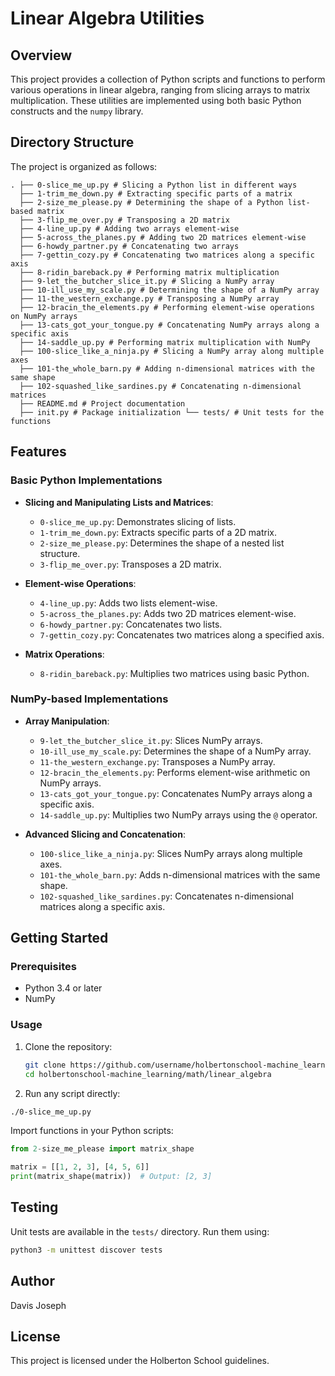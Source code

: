 # Linear Algebra Utilities

## Overview

This project provides a collection of Python scripts and functions to perform various operations in linear algebra, ranging from slicing arrays to matrix multiplication. These utilities are implemented using both basic Python constructs and the `numpy` library.

## Directory Structure

The project is organized as follows:
```
. ├── 0-slice_me_up.py # Slicing a Python list in different ways 
  ├── 1-trim_me_down.py # Extracting specific parts of a matrix 
  ├── 2-size_me_please.py # Determining the shape of a Python list-based matrix 
  ├── 3-flip_me_over.py # Transposing a 2D matrix 
  ├── 4-line_up.py # Adding two arrays element-wise 
  ├── 5-across_the_planes.py # Adding two 2D matrices element-wise 
  ├── 6-howdy_partner.py # Concatenating two arrays 
  ├── 7-gettin_cozy.py # Concatenating two matrices along a specific axis 
  ├── 8-ridin_bareback.py # Performing matrix multiplication 
  ├── 9-let_the_butcher_slice_it.py # Slicing a NumPy array 
  ├── 10-ill_use_my_scale.py # Determining the shape of a NumPy array 
  ├── 11-the_western_exchange.py # Transposing a NumPy array 
  ├── 12-bracin_the_elements.py # Performing element-wise operations on NumPy arrays 
  ├── 13-cats_got_your_tongue.py # Concatenating NumPy arrays along a specific axis 
  ├── 14-saddle_up.py # Performing matrix multiplication with NumPy 
  ├── 100-slice_like_a_ninja.py # Slicing a NumPy array along multiple axes 
  ├── 101-the_whole_barn.py # Adding n-dimensional matrices with the same shape 
  ├── 102-squashed_like_sardines.py # Concatenating n-dimensional matrices 
  ├── README.md # Project documentation 
  ├── init.py # Package initialization └── tests/ # Unit tests for the functions
```

## Features

### Basic Python Implementations

- **Slicing and Manipulating Lists and Matrices**:
  - `0-slice_me_up.py`: Demonstrates slicing of lists.
  - `1-trim_me_down.py`: Extracts specific parts of a 2D matrix.
  - `2-size_me_please.py`: Determines the shape of a nested list structure.
  - `3-flip_me_over.py`: Transposes a 2D matrix.

- **Element-wise Operations**:
  - `4-line_up.py`: Adds two lists element-wise.
  - `5-across_the_planes.py`: Adds two 2D matrices element-wise.
  - `6-howdy_partner.py`: Concatenates two lists.
  - `7-gettin_cozy.py`: Concatenates two matrices along a specified axis.

- **Matrix Operations**:
  - `8-ridin_bareback.py`: Multiplies two matrices using basic Python.

### NumPy-based Implementations

- **Array Manipulation**:
  - `9-let_the_butcher_slice_it.py`: Slices NumPy arrays.
  - `10-ill_use_my_scale.py`: Determines the shape of a NumPy array.
  - `11-the_western_exchange.py`: Transposes a NumPy array.
  - `12-bracin_the_elements.py`: Performs element-wise arithmetic on NumPy arrays.
  - `13-cats_got_your_tongue.py`: Concatenates NumPy arrays along a specific axis.
  - `14-saddle_up.py`: Multiplies two NumPy arrays using the `@` operator.

- **Advanced Slicing and Concatenation**:
  - `100-slice_like_a_ninja.py`: Slices NumPy arrays along multiple axes.
  - `101-the_whole_barn.py`: Adds n-dimensional matrices with the same shape.
  - `102-squashed_like_sardines.py`: Concatenates n-dimensional matrices along a specific axis.

## Getting Started

### Prerequisites

- Python 3.4 or later
- NumPy

### Usage

1. Clone the repository:

   ```bash
   git clone https://github.com/username/holbertonschool-machine_learning.git
   cd holbertonschool-machine_learning/math/linear_algebra
   ```

2. Run any script directly:

```bash
./0-slice_me_up.py
```

Import functions in your Python scripts:

```python
from 2-size_me_please import matrix_shape

matrix = [[1, 2, 3], [4, 5, 6]]
print(matrix_shape(matrix))  # Output: [2, 3]
```

## Testing
Unit tests are available in the `tests/` directory. Run them using:

```bash
python3 -m unittest discover tests
```

## Author
Davis Joseph

## License
This project is licensed under the Holberton School guidelines.
